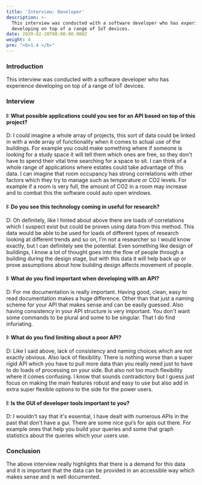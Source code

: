 ```yaml
---
title: 'Interview: Developer'
description: >-
  This interview was conducted with a software developer who has experience
  developing on top of a range of IoT devices.
date: 2020-02-20T00:00:00.000Z
weight: 4
pre: "<b>1.4 </b>"
---
```

### Introduction

This interview was conducted with a software developer who has experience developing on top of a range of IoT devices.

### Interview

#### I: What possible applications could you see for an API based on top of this project?

D: I could imagine a whole array of projects, this sort of data could be linked in with a wide array of functionality when it comes to actual use of the buildings. For example you could make something where if someone is looking for a study space it will tell them which ones are free, so they don't have to spend their vital time searching for a space to sit. I can think of a whole range of applications where estates could take advantage of this data. I can imagine that room occupancy has strong correlations with other factors which they try to manage such as temperature or CO2 levels. For example if a room is very full, the amount of CO2 in a room may increase and to combat this the software could auto open windows.

#### I: Do you see this technology coming in useful for research?

D: Oh definitely, like I hinted about above there are loads of correlations which I suspect exist but could be proven using data from this method. This data would be able to be used for loads of different types of research looking at different trends and so on, I'm not a researcher so I would know exactly, but I can definitely see the potential. Even something like design of buildings, I know a lot of thought goes into the flow of people through a building during the design stage, but with this data it will help back up or prove assumptions about how building design affects movement of people.

#### I: What do you find important when developing with an API?

D: For me documentation is really important. Having good, clean, easy to read documentation makes a huge difference. Other than that just a naming scheme for your API that makes sense and can be easily guessed. Also having consistency in your API structure is very important. You don't want some commands to be plural and some to be singular. That I do find infuriating.

#### I: What do you find limiting about a poor API?

D: Like I said above, lack of consistency and naming choices which are not exactly obvious. Also lack of flexibility. There is nothing worse than a super rigid API which you have to pull more data than you really need just to have to do loads of processing on your side. But also not too much flexibility where it comes confusing. I know that sounds contradictory but I guess just focus on making the main features robust and easy to use but also add in extra super flexible options to the side for the power users.

#### I: Is the GUI of developer tools important to you?

D: I wouldn’t say that it's essential, I have dealt with numerous APIs in the past that don't have a gui. There are some nice gui’s for apis out there. For example ones that help you build your queries and some that graph statistics about the queries which your users use.

### Conclusion

The above interview really highlights that there is a demand for this data and it is important that the data can be provided in an accessible way which makes sense and is well documented.
